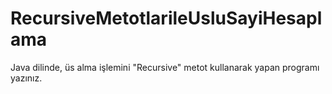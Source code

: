 # RecursiveMetotlarileUsluSayiHesaplama
Java dilinde, üs alma işlemini "Recursive" metot kullanarak yapan programı yazınız.
